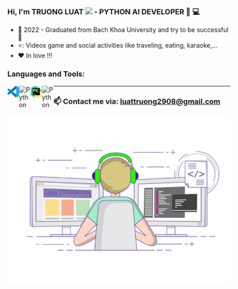### Hi, I'm TRUONG LUAT <img src="https://media.giphy.com/media/hvRJCLFzcasrR4ia7z/giphy.gif" width="25px"> - PYTHON AI DEVELOPER 🤖 💻


- 💪 2022 - Graduated from Bach Khoa University and try to be successful 💪
- ⭐: Videos game and social activities like traveling, eating, karaoke,...
- ❤️ In love !!!

### Languages and Tools:
<img align="left" alt="Visual Studio Code" width="26px" src="https://raw.githubusercontent.com/github/explore/80688e429a7d4ef2fca1e82350fe8e3517d3494d/topics/visual-studio-code/visual-studio-code.png" />
<img align="left" alt="Python" width="26px" src="https://upload.wikimedia.org/wikipedia/commons/thumb/0/0a/Python.svg/1200px-Python.svg.png" /> 
<img align="left" alt="Python" width="26px" src="pycharm.png" /> 
<img align="left" alt="Python" width="26px" src="https://images2.freesion.com/282/eb/eb2c5acfb0cf98f7219e8195e43c5732.png" /> 

---

### 📫 Contact me via: luattruong2908@gmail.com

<p align="center">
  <img src="coding-freak.gif?raw=true"/>
</p>
